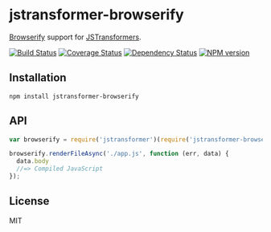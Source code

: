 # jstransformer-browserify

[Browserify](http://browserify.org/) support for [JSTransformers](https://github.com/jstransformers/jstransformer).

[![Build Status](https://img.shields.io/travis/jstransformers/jstransformer-browserify/master.svg)](https://travis-ci.org/jstransformers/jstransformer-browserify)
[![Coverage Status](https://img.shields.io/coveralls/jstransformers/jstransformer-browserify/master.svg)](https://coveralls.io/r/jstransformers/jstransformer-browserify?branch=master)
[![Dependency Status](https://img.shields.io/david/jstransformers/jstransformer-browserify/master.svg)](http://david-dm.org/jstransformers/jstransformer-browserify)
[![NPM version](https://img.shields.io/npm/v/jstransformer-browserify.svg)](https://www.npmjs.org/package/jstransformer-browserify)

## Installation

    npm install jstransformer-browserify

## API

```js
var browserify = require('jstransformer')(require('jstransformer-browserify'))

browserify.renderFileAsync('./app.js', function (err, data) {
  data.body
  //=> Compiled JavaScript
});
```

## License

MIT
